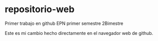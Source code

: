 # repositorio-web
Primer trabajo en github EPN primer semestre 2Bimestre

Este es mi cambio hecho directamente en el navegador web de github.
